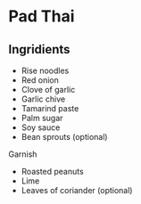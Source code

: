 # Pad Thai

## Ingridients

- Rise noodles
- Red onion
- Clove of garlic
- Garlic chive
- Tamarind paste
- Palm sugar
- Soy sauce
- Bean sprouts (optional)

Garnish
- Roasted peanuts
- Lime
- Leaves of coriander (optional)
